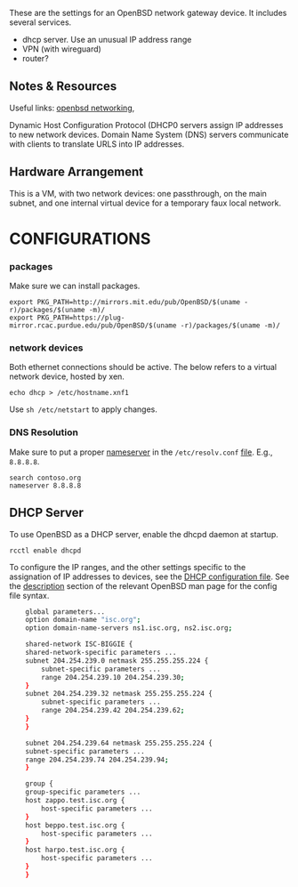 These are the settings for an OpenBSD network gateway device. It includes several services. 

- dhcp server. Use an unusual IP address range
- VPN (with wireguard)
- router?

Notes & Resources
-----------------

Useful links: [openbsd networking](https://www.openbsd.org/faq/faq6.html), 

Dynamic Host Configuration Protocol (DHCP0 servers assign IP addresses to new network devices. Domain Name System (DNS) servers communicate with clients to translate URLS into IP addresses.

Hardware Arrangement
--------------------

This is a VM, with two network devices: one passthrough, on the main subnet, and one internal virtual device for a temporary faux local network.

CONFIGURATIONS
==============

### packages

Make sure we can install packages. 

    export PKG_PATH=http://mirrors.mit.edu/pub/OpenBSD/$(uname -r)/packages/$(uname -m)/
    export PKG_PATH=https://plug-mirror.rcac.purdue.edu/pub/OpenBSD/$(uname -r)/packages/$(uname -m)/
    
### network devices

Both ethernet connections should be active.  The below refers to a virtual network device, hosted by xen.

    echo dhcp > /etc/hostname.xnf1

Use `sh /etc/netstart` to apply changes.

### DNS Resolution

Make sure to put a proper [nameserver](https://en.wikipedia.org/wiki/Name_server) in the `/etc/resolv.conf` [file](https://man.openbsd.org/resolv.conf).  E.g., `8.8.8.8`.

    search contoso.org
    nameserver 8.8.8.8

## DHCP Server

To use OpenBSD as a DHCP server, enable the dhcpd daemon at startup. 

    rcctl enable dhcpd

To configure the IP ranges, and the other settings specific to the assignation of IP addresses to devices, see the [DHCP configuration file](https://man.openbsd.org/dhcpd.conf).  See the [description](https://man.openbsd.org/dhcpd.conf#DESCRIPTION) section of the relevant OpenBSD man page for the config file syntax.


```bash
    global parameters...
    option domain-name "isc.org";
    option domain-name-servers ns1.isc.org, ns2.isc.org;

    shared-network ISC-BIGGIE {
    shared-network-specific parameters ...
    subnet 204.254.239.0 netmask 255.255.255.224 {
        subnet-specific parameters ...
        range 204.254.239.10 204.254.239.30;
    }
    subnet 204.254.239.32 netmask 255.255.255.224 {
        subnet-specific parameters ...
        range 204.254.239.42 204.254.239.62;
    }
    }

    subnet 204.254.239.64 netmask 255.255.255.224 {
    subnet-specific parameters ...
    range 204.254.239.74 204.254.239.94;
    }

    group {
    group-specific parameters ...
    host zappo.test.isc.org {
        host-specific parameters ...
    }
    host beppo.test.isc.org {
        host-specific parameters ...
    }
    host harpo.test.isc.org {
        host-specific parameters ...
    }
    }
```